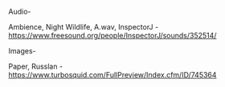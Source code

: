 Audio-

Ambience, Night Wildlife, A.wav, InspectorJ - https://www.freesound.org/people/InspectorJ/sounds/352514/


Images-

Paper, Russlan - https://www.turbosquid.com/FullPreview/Index.cfm/ID/745364
